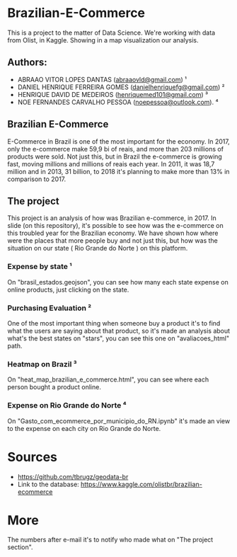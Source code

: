 # Brazilian-E-Commerce
This is a project to the matter of Data Science. We're working with data from Olist, in Kaggle. Showing in a map visualization our analysis.

## Authors:
 - ABRAAO VITOR LOPES DANTAS (abraaovld@gmail.com) ¹
 - DANIEL HENRIQUE FERREIRA GOMES (danielhenriquefg@gmail.com) ²
 - HENRIQUE DAVID DE MEDEIROS (henriquemed101@gmail.com) ³
 - NOE FERNANDES CARVALHO PESSOA (noepessoa@outlook.com). ⁴

## Brazilian E-Commerce
E-Commerce in Brazil is one of the most important for the economy. In 2017, only the e-commerce make 59,9 bi of reais, and more than 203 millions of products were sold. Not just this, but in Brazil the e-commerce is growing fast, moving millions and millions of reais each year. In 2011, it was 18,7 million and in 2013, 31 billion, to 2018 it's planning to make more than 13% in comparison to 2017. 

## The project
This project is an analysis of how was Brazilian e-commerce, in 2017. In slide (on this repository), it's possible to see how was the e-commerce on this troubled year for the Brazilian economy. We have shown how where were the places that more people buy and not just this, but how was the situation on our state ( Rio Grande do Norte ) on this platform.   

### Expense by state ¹
On "brasil_estados.geojson", you can see how many each state expense on online products, just clicking on the state.

### Purchasing Evaluation ²
One of the most important thing when someone buy a product it's to find what the users are saying about that product, so it's made an analysis about what's the best states on "stars", you can see this one on "avaliacoes_html" path.

### Heatmap on Brazil ³
On "heat_map_brazilian_e_commerce.html", you can see where each person bought a product online.

### Expense on Rio Grande do Norte ⁴
On "Gasto_com_ecommerce_por_municipio_do_RN.ipynb" it's made an view to the expense on each city on Rio Grande do Norte.

# Sources
- https://github.com/tbrugz/geodata-br
- Link to the database: https://www.kaggle.com/olistbr/brazilian-ecommerce

# More
The numbers after e-mail it's to notify who made what on "The project section".
